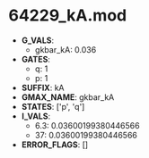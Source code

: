 # 64229_kA.mod

- **G_VALS**:
  - gkbar_kA: 0.036
- **GATES**:
  - q: 1
  - p: 1
- **SUFFIX**: kA
- **GMAX_NAME**: gkbar_kA
- **STATES**: ['p', 'q']
- **I_VALS**:
  - 6.3: 0.03600199380446566
  - 37: 0.03600199380446566
- **ERROR_FLAGS**: []
